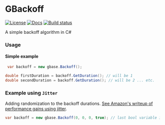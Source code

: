 # GBackoff
[![License][license-image]][license-url]
[![Docs][docs-image]][docs-url]
[![Build status][travis-image]][travis-url]

A simple backoff algorithm in C#

### Usage

#### Simple example

```csharp
 var backoff = new gbase.Backoff();

double firstDuration = backoff.GetDuration(); // will be 1
double secondDuration = backoff.GetDuration(); // will be 2 ... etc.
```

### Example using `Jitter`

Adding randomization to the backoff durations. [See Amazon's writeup of performance gains using jitter](http://www.awsarchitectureblog.com/2015/03/backoff.html).

```csharp
var backoff = new gbase.Backoff(0, 0, 0, true); // last bool variable is enabling Jitter
```


[license-image]: https://img.shields.io/badge/license-MIT-blue.svg?style=flat-square
[license-url]: LICENSE
[docs-image]: https://img.shields.io/badge/docs-latest-blue.svg
[docs-url]: https://g8y3e.github.io/backoff-csharp/
[travis-image]: https://travis-ci.org/g8y3e/backoff-csharp.svg?branch=master
[travis-url]: https://travis-ci.org/g8y3e/backoff-csharp
